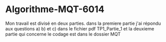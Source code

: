 # Algorithme-MQT-6014

Mon travail est divisé en deux parties.
dans la premiere partie j'ai répondu aux questions a) b) et c) dans le fichier pdf TP1_Partie_1
et la deuxieme partie qui concerne le codage est dans le dossier MQT
